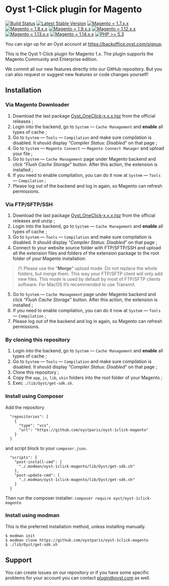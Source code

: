 # Oyst 1-Click plugin for Magento

[![Build Status](https://travis-ci.org/oystparis/oyst-1click-magento.svg?branch=master)](https://travis-ci.org/oystparis/oyst-1click-magento)
[![Latest Stable Version](https://img.shields.io/badge/latest-1.1.0-green.svg)](https://github.com/oystparis/oyst-1click-magento/releases)
[![Magento = 1.7.x.x](https://img.shields.io/badge/magento-1.7-blue.svg)](#)
[![Magento = 1.8.x.x](https://img.shields.io/badge/magento-1.8-blue.svg)](#)
[![Magento = 1.9.x.x](https://img.shields.io/badge/magento-1.9-blue.svg)](#)
[![Magento = 1.12.x.x](https://img.shields.io/badge/magento-1.12-blue.svg)](#)
[![Magento = 1.13.x.x](https://img.shields.io/badge/magento-1.13-blue.svg)](#)
[![Magento = 1.14.x.x](https://img.shields.io/badge/magento-1.14-blue.svg)](#)
[![PHP >= 5.3](https://img.shields.io/badge/php-%3E=5.3-green.svg)](#)

You can sign up for an Oyst account at https://backoffice.oyst.com/signup.

This is the Oyst 1-Click plugin for Magento 1.x.
The plugin supports the Magento Community and Enterprise edition.

We commit all our new features directly into our GitHub repository.
But you can also request or suggest new features or code changes yourself!

## Installation

### Via Magento Downloader

1. Download the last package [Oyst_OneClick-x.x.x.tgz](https://github.com/oystparis/oyst-1click-magento/releases) from the official releases ;
2. Login into the backend, go to `System` — `Cache Management` and __enable__ all types of cache ;
3. Go to `System` — `Tools` — `Compilation` and make sure compilation is disabled. It should display “_Compiler Status: Disabled_” on that page ;
4. Go to `System` — `Magento Connect` — `Magento Connect Manager` and upload your file ;
5. Go to `System` — `Cache Management` page under Magento backend and click “_Flush Cache Storage_” button. After this action, the extension is installed ;
6. If you need to enable compilation, you can do it now at `System` — `Tools` — `Compilation` ;
7. Please log out of the backend and log in again, so Magento can refresh permissions.

### Via FTP/SFTP/SSH

1. Download the last package [Oyst_OneClick-x.x.x.tgz](https://github.com/oystparis/oyst-1click-magento/releases) from the official releases and unzip ;
2. Login into the backend, go to `System` — `Cache Management` and __enable__ all types of cache ;
3. Go to `System` — `Tools` — `Compilation` and make sure compilation is disabled. It should display “_Compiler Status: Disabled_” on that page ;
4. Connect to your website source folder with FTP/SFTP/SSH and upload all the extension files and folders of the extension package to the root folder of your Magento installation:
> /!\ Please use the “__Merge__” upload mode. Do not replace the whole folders, but merge them. This way your FTP/SFTP client will only add new files. This mode is used by default by most of FTP/SFTP clients software. For MacOS it’s recommended to use Transmit.
5. Go to `System` — `Cache Management` page under Magento backend and click “_Flush Cache Storage_” button. After this action, the extension is installed ;
6. If you need to enable compilation, you can do it now at `System` — `Tools` — `Compilation` ;
7. Please log out of the backend and log in again, so Magento can refresh permissions.

### By cloning this repository

1. Login into the backend, go to `System` — `Cache Management` and __enable__ all types of cache ;
2. Go to `System` — `Tools` — `Compilation` and make sure compilation is disabled. It should display “_Compiler Status: Disabled_” on that page ;
3. Clone this repository ;
4. Copy the `app`, `js`, `lib`, `skin` folders into the root folder of your Magento ;
5. Exec `./lib/Oyst/get-sdk.sh`.

### Install using Composer

Add the repository
```
  "repositories": [
    {
      "type": "vcs",
      "url": "https://github.com/oystparis/oyst-1click-magento"
    }
  ]
```
and script block to your ```composer.json```.
```
  "scripts": {
    "post-install-cmd": [
      "./.modman/oyst-1click-magento/lib/Oyst/get-sdk.sh"
    ],
    "post-update-cmd": [
      "./.modman/oyst-1click-magento/lib/Oyst/get-sdk.sh"
    ]
  }
```
Then run the composer installer: `composer require oyst/oyst-1click-magento`

### Install using modman

This is the preferred installation method, unless installing manually.
```
$ modman init
$ modman clone https://github.com/oystparis/oyst-1click-magento
$ ./lib/Oyst/get-sdk.sh
```

## Support

You can create issues on our repository or if you have some specific problems for your account you can contact <a href="mailto:plugin@oyst.com">plugin@oyst.com</a> as well.
